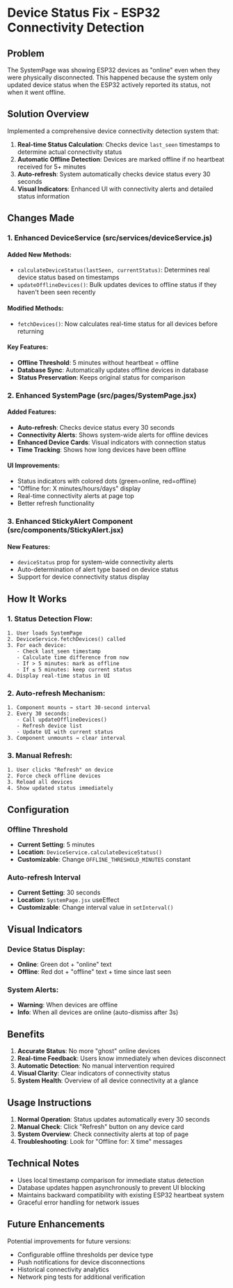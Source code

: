# Device Status Fix - ESP32 Connectivity Detection

## Problem
The SystemPage was showing ESP32 devices as "online" even when they were physically disconnected. This happened because the system only updated device status when the ESP32 actively reported its status, not when it went offline.

## Solution Overview
Implemented a comprehensive device connectivity detection system that:

1. **Real-time Status Calculation**: Checks device `last_seen` timestamps to determine actual connectivity status
2. **Automatic Offline Detection**: Devices are marked offline if no heartbeat received for 5+ minutes
3. **Auto-refresh**: System automatically checks device status every 30 seconds
4. **Visual Indicators**: Enhanced UI with connectivity alerts and detailed status information

## Changes Made

### 1. Enhanced DeviceService (src/services/deviceService.js)

#### Added New Methods:
- `calculateDeviceStatus(lastSeen, currentStatus)`: Determines real device status based on timestamps
- `updateOfflineDevices()`: Bulk updates devices to offline status if they haven't been seen recently

#### Modified Methods:
- `fetchDevices()`: Now calculates real-time status for all devices before returning

#### Key Features:
- **Offline Threshold**: 5 minutes without heartbeat = offline
- **Database Sync**: Automatically updates offline devices in database
- **Status Preservation**: Keeps original status for comparison

### 2. Enhanced SystemPage (src/pages/SystemPage.jsx)

#### Added Features:
- **Auto-refresh**: Checks device status every 30 seconds
- **Connectivity Alerts**: Shows system-wide alerts for offline devices
- **Enhanced Device Cards**: Visual indicators with connection status
- **Time Tracking**: Shows how long devices have been offline

#### UI Improvements:
- Status indicators with colored dots (green=online, red=offline)
- "Offline for: X minutes/hours/days" display
- Real-time connectivity alerts at page top
- Better refresh functionality

### 3. Enhanced StickyAlert Component (src/components/StickyAlert.jsx)

#### New Features:
- `deviceStatus` prop for system-wide connectivity alerts
- Auto-determination of alert type based on device status
- Support for device connectivity status display

## How It Works

### 1. Status Detection Flow:
```
1. User loads SystemPage
2. DeviceService.fetchDevices() called
3. For each device:
   - Check last_seen timestamp
   - Calculate time difference from now
   - If > 5 minutes: mark as offline
   - If ≤ 5 minutes: keep current status
4. Display real-time status in UI
```

### 2. Auto-refresh Mechanism:
```
1. Component mounts → start 30-second interval
2. Every 30 seconds:
   - Call updateOfflineDevices() 
   - Refresh device list
   - Update UI with current status
3. Component unmounts → clear interval
```

### 3. Manual Refresh:
```
1. User clicks "Refresh" on device
2. Force check offline devices
3. Reload all devices
4. Show updated status immediately
```

## Configuration

### Offline Threshold
- **Current Setting**: 5 minutes
- **Location**: `DeviceService.calculateDeviceStatus()`
- **Customizable**: Change `OFFLINE_THRESHOLD_MINUTES` constant

### Auto-refresh Interval
- **Current Setting**: 30 seconds
- **Location**: `SystemPage.jsx` useEffect
- **Customizable**: Change interval value in `setInterval()`

## Visual Indicators

### Device Status Display:
- **Online**: Green dot + "online" text
- **Offline**: Red dot + "offline" text + time since last seen

### System Alerts:
- **Warning**: When devices are offline
- **Info**: When all devices are online (auto-dismiss after 3s)

## Benefits

1. **Accurate Status**: No more "ghost" online devices
2. **Real-time Feedback**: Users know immediately when devices disconnect
3. **Automatic Detection**: No manual intervention required
4. **Visual Clarity**: Clear indicators of connectivity status
5. **System Health**: Overview of all device connectivity at a glance

## Usage Instructions

1. **Normal Operation**: Status updates automatically every 30 seconds
2. **Manual Check**: Click "Refresh" button on any device card
3. **System Overview**: Check connectivity alerts at top of page
4. **Troubleshooting**: Look for "Offline for: X time" messages

## Technical Notes

- Uses local timestamp comparison for immediate status detection
- Database updates happen asynchronously to prevent UI blocking
- Maintains backward compatibility with existing ESP32 heartbeat system
- Graceful error handling for network issues

## Future Enhancements

Potential improvements for future versions:
- Configurable offline thresholds per device type
- Push notifications for device disconnections
- Historical connectivity analytics
- Network ping tests for additional verification